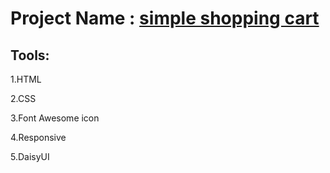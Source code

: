 # Project Name : [simple shopping cart](https://mosharof-hossen.github.io/simple-shopping-cart-DOM/)

## Tools: 

1.HTML

2.CSS

3.Font Awesome icon

4.Responsive

5.DaisyUI
